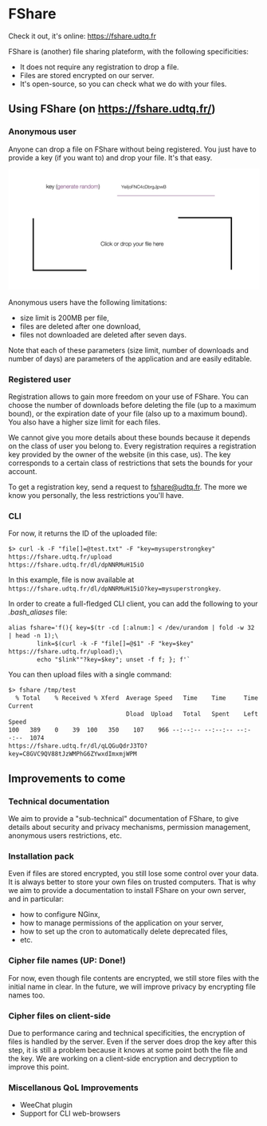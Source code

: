 # FShare

Check it out, it's online: https://fshare.udtq.fr

FShare is (another) file sharing plateform, with the following specificities:
* It does not require any registration to drop a file.
* Files are stored encrypted on our server.
* It's open-source, so you can check what we do with your files.

## Using FShare (on https://fshare.udtq.fr/)

### Anonymous user
Anyone can drop a file on FShare without being registered. You just have to provide a key (if you want to)
and drop your file. It's that easy.

![alt just drop your file](screenshot/readme/drop_file_v2.png)

Anonymous users have the following limitations:
* size limit is 200MB per file,
* files are deleted after one download,
* files not downloaded are deleted after seven days.

Note that each of these parameters (size limit, number of downloads and number of days) are parameters of the 
application and are easily editable.


### Registered user
Registration allows to gain more freedom on your use of FShare. You can choose the number of downloads before deleting
the file (up to a maximum bound), or the expiration date of your file (also up to a maximum bound). You also have a higher 
size limit for each files.

We cannot give you more details about these bounds because it depends on the class of user you belong to. 
Every registration requires a registration key provided by the owner of the website (in this case, us). The key
corresponds to a certain class of restrictions that sets the bounds for your account. 

To get a registration key, send a request to fshare@udtq.fr. The more we know you personally, the less restrictions
you'll have.

### CLI

For now, it returns the ID of the uploaded file:
```
$> curl -k -F "file[]=@test.txt" -F "key=mysuperstrongkey" https://fshare.udtq.fr/upload
https://fshare.udtq.fr/dl/dpNNRMuH15iO
```
In this example, file is now available at `https://fshare.udtq.fr/dl/dpNNRMuH15iO?key=mysuperstrongkey`.

In order to create a full-fledged CLI client, you can add the following to your *.bash_aliases* file:
```
alias fshare='f(){ key=$(tr -cd [:alnum:] < /dev/urandom | fold -w 32 | head -n 1);\
		link=$(curl -k -F "file[]=@$1" -F "key=$key" https://fshare.udtq.fr/upload);\
		echo "$link""?key=$key"; unset -f f; }; f'`
```

You can then upload files with a single command:
```
$> fshare /tmp/test
  % Total    % Received % Xferd  Average Speed   Time    Time     Time  Current
                                 Dload  Upload   Total   Spent    Left  Speed
100   389    0    39  100   350    107    966 --:--:-- --:--:-- --:--:--  1074
https://fshare.udtq.fr/dl/qLQGuQdrJ3TO?key=C8GVC9QV88tJzWMPhG6ZYwxdImxmjWPM
``` 

## Improvements to come

### Technical documentation
We aim to provide a "sub-technical" documentation of FShare, to give details about security and privacy mechanisms, 
permission management, anonymous users restrictions, etc.

### Installation pack
Even if files are stored encrypted, you still lose some control over your data. It is always better 
to store your own files on trusted computers. That is why we aim to provide a documentation to install
FShare on your own server, and in particular:

* how to configure NGinx, 
* how to manage permissions of the application on your server,
* how to set up the cron to automatically delete deprecated files, 
* etc. 

### Cipher file names (UP: Done!)
For now, even though file contents are encrypted, we still store files with the initial name in clear. 
In the future, we will improve privacy by encrypting file names too.

### Cipher files on client-side
Due to performance caring and technical specificities, the encryption of files is handled by 
the server. Even if the server does drop the key after this step, it is still a problem because it 
knows at some point both the file and the key. We are working on a client-side encryption and 
decryption to improve this point.

### Miscellanous QoL Improvements
* WeeChat plugin
* Support for CLI web-browsers


